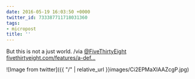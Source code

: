 ```yaml
---
date: 2016-05-19 16:03:50 +0000
twitter_id: 733387711718031360
tags:
- micropost
title: ''
---
```


But this is not a just world. /via [@FiveThirtyEight](https://twitter.com/FiveThirtyEight) [fivethirtyeight.com/features/a-def…](http://fivethirtyeight.com/features/a-definitive-guide-to-baseballs-pizza-discounts/)

![Image from twitter]({{ "/" | relative_url  }}images/Ci2EPMaXIAAZcgP.jpg)
